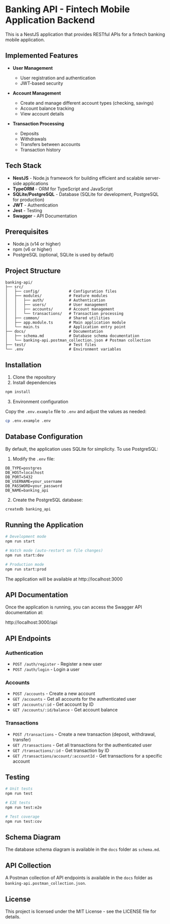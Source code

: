 # Banking API - Fintech Mobile Application Backend

This is a NestJS application that provides RESTful APIs for a fintech banking mobile application.

## Implemented Features

- **User Management**
  - User registration and authentication
  - JWT-based security

- **Account Management**
  - Create and manage different account types (checking, savings)
  - Account balance tracking
  - View account details

- **Transaction Processing**
  - Deposits
  - Withdrawals
  - Transfers between accounts
  - Transaction history

## Tech Stack

- **NestJS** - Node.js framework for building efficient and scalable server-side applications
- **TypeORM** - ORM for TypeScript and JavaScript
- **SQLite/PostgreSQL** - Database (SQLite for development, PostgreSQL for production)
- **JWT** - Authentication
- **Jest** - Testing
- **Swagger** - API Documentation

## Prerequisites

- Node.js (v14 or higher)
- npm (v6 or higher)
- PostgreSQL (optional, SQLite is used by default)

## Project Structure

```
banking-api/
├── src/
│   ├── config/             # Configuration files
│   ├── modules/            # Feature modules
│   │   ├── auth/           # Authentication
│   │   ├── users/          # User management
│   │   ├── accounts/       # Account management
│   │   └── transactions/   # Transaction processing
│   ├── common/             # Shared utilities
│   ├── app.module.ts       # Main application module
│   └── main.ts             # Application entry point
├── docs/                   # Documentation
│   ├── schema.md           # Database schema documentation
│   └── banking-api.postman_collection.json # Postman collection
├── test/                   # Test files
└── .env                    # Environment variables
```

## Installation

1. Clone the repository
2. Install dependencies

```bash
npm install
```

3. Environment configuration

Copy the `.env.example` file to `.env` and adjust the values as needed:

```bash
cp .env.example .env
```

## Database Configuration

By default, the application uses SQLite for simplicity. To use PostgreSQL:

1. Modify the `.env` file:
```
DB_TYPE=postgres
DB_HOST=localhost
DB_PORT=5432
DB_USERNAME=your_username
DB_PASSWORD=your_password
DB_NAME=banking_api
```

2. Create the PostgreSQL database:
```bash
createdb banking_api
```

## Running the Application

```bash
# Development mode
npm run start

# Watch mode (auto-restart on file changes)
npm run start:dev

# Production mode
npm run start:prod
```

The application will be available at http://localhost:3000

## API Documentation

Once the application is running, you can access the Swagger API documentation at:

http://localhost:3000/api

## API Endpoints

### Authentication
- `POST /auth/register` - Register a new user
- `POST /auth/login` - Login a user

### Accounts
- `POST /accounts` - Create a new account
- `GET /accounts` - Get all accounts for the authenticated user
- `GET /accounts/:id` - Get account by ID
- `GET /accounts/:id/balance` - Get account balance

### Transactions
- `POST /transactions` - Create a new transaction (deposit, withdrawal, transfer)
- `GET /transactions` - Get all transactions for the authenticated user
- `GET /transactions/:id` - Get transaction by ID
- `GET /transactions/account/:accountId` - Get transactions for a specific account

## Testing

```bash
# Unit tests
npm run test

# E2E tests
npm run test:e2e

# Test coverage
npm run test:cov
```

## Schema Diagram

The database schema diagram is available in the `docs` folder as `schema.md`.

## API Collection

A Postman collection of API endpoints is available in the `docs` folder as `banking-api.postman_collection.json`.

## License

This project is licensed under the MIT License - see the LICENSE file for details.
